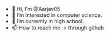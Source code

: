 - 👋 Hi, I’m @Aarjav05
- 👀 I’m interested in computer science.
- 🌱 I’m currently in high school.
- 📫 How to reach me -> through github

<!---
Aarjav05/Aarjav05 is a ✨ special ✨ repository because its `README.md` (this file) appears on your GitHub profile.
You can click the Preview link to take a look at your changes.
--->

